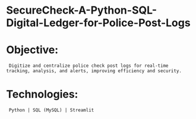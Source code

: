# SecureCheck-A-Python-SQL-Digital-Ledger-for-Police-Post-Logs
# Objective: 
     Digitize and centralize police check post logs for real-time tracking, analysis, and alerts, improving efficiency and security.
# Technologies: 
     Python | SQL (MySQL) | Streamlit
